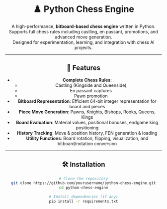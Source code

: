 <div align="center">

# ♟️ Python Chess Engine

A high-performance, **bitboard-based chess engine** written in Python.  
Supports full chess rules including castling, en passant, promotions, and advanced move generation.  
Designed for experimentation, learning, and integration with chess AI projects.  

</div>

---

<div align="center">

## 🎯 Features

- **Complete Chess Rules**:
  - Castling (Kingside and Queenside)  
  - En passant captures  
  - Pawn promotion
- **Bitboard Representation**: Efficient 64-bit integer representation for board and pieces
- **Piece Move Generation**: Pawns, Knights, Bishops, Rooks, Queens, Kings
- **Board Evaluation**: Material values, positional bonuses, endgame king positioning
- **History Tracking**: Move & position history, FEN generation & loading
- **Utility Functions**: Board rotation, flipping, visualization, and bitboard/notation conversion

</div>

---

<div align="center">

## 🛠️ Installation

```bash
# Clone the repository
git clone https://github.com/yourusername/python-chess-engine.git
cd python-chess-engine

# Install dependencies (if any)
pip install -r requirements.txt
